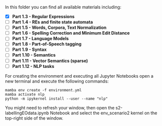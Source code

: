 In this folder you can find all available materials including:
- [x]  **Part 1.3 - Regular Expressions**
- [ ] **Part 1.4 - REs and finite state automata**
- [ ] **Part 1.5 - Words, Corpora, Text Normalization**
- [ ] **Part 1.6 - Spelling Correction and Minimum Edit Distance**
- [ ] **Part 1.7 - Language Models**
- [ ] **Part 1.8 - Part-of-Speech tagging**
- [ ] **Part 1.9 - Syntax**
- [ ] **Part 1.10 - Semantics**
- [ ] **Part 1.11 - Vector Semantics (sparse)**
- [ ] **Part 1.12 - NLP tasks**

For creating the environment and executing all Jupyter Notebooks open a new terminal and execute the following commands:

```
mamba env create -f environment.yml
mamba activate nlp
python -m ipykernel install --user --name "nlp"
```


You might need to refresh your window, then open the s2-labellingEOdata.ipynb Notebook and select the env_scenario2 kernel on the top-right side of the window.